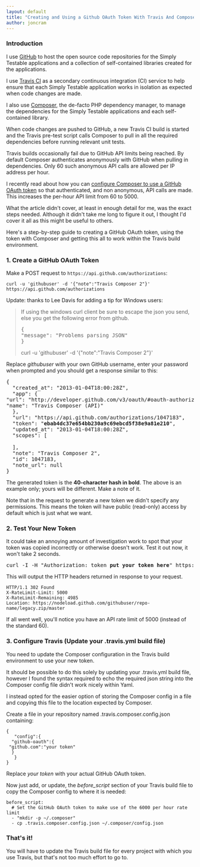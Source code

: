 ```yaml
---
layout: default
title: "Creating and Using a Github OAuth Token With Travis And Composer"
author: joncram
---
```


### Introduction

I use [GitHub](https://github.com/) to host the open source
code repositories for the Simply Testable applications and a collection of
self-contained libraries created for the applications.

I use [Travis CI](https://travis-ci.org) as a secondary continuous
integration (CI) service to help ensure that each Simply Testable application
works in isolation as expected when code changes are made.

I also use [Composer](http://getcomposer.org/), the de-facto
PHP dependency manager, to manage the dependencies for the Simply Testable
applications and each self-contained library.

When code changes are pushed to GitHub, a new Travis CI build is started
and the Travis pre-test script calls Composer to pull in all the required
dependencies before running relevant unit tests.

Travis builds occasionally fail due to GitHub API limits being reached. By
default Composer authenticates anonymously with GitHub when pulling in
dependencies. Only 60 such anonymous API calls are allowed per IP address
per hour.

I recently read about how you can 
[configure Composer to use a GitHub OAuth token](http://drafts.easybib.com/post/38230669404/composer-github-travisci) 
so that authenticated, and non anonymous, API calls are made. This
increases the per-hour API limit from 60 to 5000.

What the article didn't cover, at least in enough detail for me, was the
exact steps needed. Although it didn't take me long to figure it out, I
thought I'd cover it all as this might be useful to others.

Here's a step-by-step guide to creating a GitHub OAuth token, using the
token with Composer and getting this all to work within the Travis build
environment.

### 1. Create a GitHub OAuth Token

Make a POST request to `https://api.github.com/authorizations`:

    curl -u 'githubuser' -d '{"note":"Travis Composer 2"}' https://api.github.com/authorizations

Update: thanks to Lee Davis for adding a tip for Windows users:

<blockquote>
If using the windows curl client be sure to escape the json you send, else you get the following error from github.
<pre>
{
"message": "Problems parsing JSON"
}
</pre>

curl -u 'githubuser' -d '{\"note\":\"Travis Composer 2\"}'
</blockquote>

Replace *githubuser* with your own GitHub username, enter your
password when prompted and you should get a response similar to this:

<pre>{
  "created_at": "2013-01-04T18:00:28Z",
  "app": {
"url": "http://developer.github.com/v3/oauth/#oauth-authorizations-api",
"name": "Travis Composer (API)"
  },
  "url": "https://api.github.com/authorizations/1047183",
  "token": "<strong>ebab4dc37e654bb230a9c69ebcd5f38e9a81e210</strong>",
  "updated_at": "2013-01-04T18:00:28Z",
  "scopes": [

  ],
  "note": "Travis Composer 2",
  "id": 1047183,
  "note_url": null
}</pre>

The generated token is the **40-character hash in bold**. The above is an example
only; yours will be different. Make a note of it.

Note that in the request to generate a new token we didn't specify any
permissions. This means the token will have public (read-only) access
by default which is just what we want.

### 2. Test Your New Token

It could take an annoying amount of investigation work to spot that your
token was copied incorrectly or otherwise doesn't work. Test it out now,
it won't take 2 seconds.

<pre>
curl -I -H "Authorization: token <strong>put your token here</strong>" https://api.github.com/repos/githubuser/repo-name/zipball/master
</pre>    

This will output the HTTP headers returned in response to your request.

    HTTP/1.1 302 Found
    X-RateLimit-Limit: 5000
    X-RateLimit-Remaining: 4985
    Location: https://nodeload.github.com/githubuser/repo-name/legacy.zip/master

If all went well, you'll notice you have an API rate limit of 5000 (instead
of the standard 60).

### 3. Configure Travis (Update your .travis.yml build file)

You need to update the Composer configuration in the Travis build
environment to use your new token.

It should be possible to do this solely by updating your .travis.yml build
file, however I found the syntax required to echo the required json string
into the Composer config file didn't work nicely within Yaml.

I instead opted for the easier option of storing the Composer config in
a file and copying this file to the location expected by Composer.

Create a file in your repository named .travis.composer.config.json containing:

    {
       "config":{
      "github-oauth":{
     "github.com":"your token"
      }
       }
    }

Replace *your token* with your actual GitHub OAuth token.

Now just add, or update, the *before_script* section of your
Travis build file to copy the Composer config to where it is needed:

    before_script:
      # Set the GitHub OAuth token to make use of the 6000 per hour rate limit
      - "mkdir -p ~/.composer"
      - cp .travis.composer.config.json ~/.composer/config.json

### That's it!

You will have to update the Travis build file for every project with
which you use Travis, but that's not too much effort to go to.
